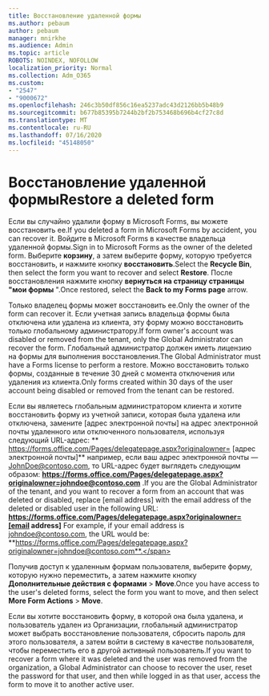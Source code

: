 ```yaml
---
title: Восстановление удаленной формы
ms.author: pebaum
author: pebaum
manager: mnirkhe
ms.audience: Admin
ms.topic: article
ROBOTS: NOINDEX, NOFOLLOW
localization_priority: Normal
ms.collection: Adm_O365
ms.custom:
- "2547"
- "9000672"
ms.openlocfilehash: 246c3b50df856c16ea5237adc43d2126bb5b48b9
ms.sourcegitcommit: b677b85395b7244b2bf2b753468b696b4cf27c8d
ms.translationtype: MT
ms.contentlocale: ru-RU
ms.lasthandoff: 07/16/2020
ms.locfileid: "45148050"
---
```

# <a name="restore-a-deleted-form"></a><span data-ttu-id="02a3c-102">Восстановление удаленной формы</span><span class="sxs-lookup"><span data-stu-id="02a3c-102">Restore a deleted form</span></span>

<span data-ttu-id="02a3c-103">Если вы случайно удалили форму в Microsoft Forms, вы можете восстановить ее.</span><span class="sxs-lookup"><span data-stu-id="02a3c-103">If you deleted a form in Microsoft Forms by accident, you can recover it.</span></span> <span data-ttu-id="02a3c-104">Войдите в Microsoft Forms в качестве владельца удаленной формы.</span><span class="sxs-lookup"><span data-stu-id="02a3c-104">Sign in to Microsoft Forms as the owner of the deleted form.</span></span> <span data-ttu-id="02a3c-105">Выберите **корзину**, а затем выберите форму, которую требуется восстановить, и нажмите кнопку **восстановить**.</span><span class="sxs-lookup"><span data-stu-id="02a3c-105">Select the **Recycle Bin**, then select the form you want to recover and select **Restore**.</span></span> <span data-ttu-id="02a3c-106">После восстановления нажмите кнопку **вернуться на страницу страницы "мои формы** ".</span><span class="sxs-lookup"><span data-stu-id="02a3c-106">Once restored, select the **Back to my Forms page** arrow.</span></span>

<span data-ttu-id="02a3c-107">Только владелец формы может восстановить ее.</span><span class="sxs-lookup"><span data-stu-id="02a3c-107">Only the owner of the form can recover it.</span></span> <span data-ttu-id="02a3c-108">Если учетная запись владельца формы была отключена или удалена из клиента, эту форму можно восстановить только глобальному администратору.</span><span class="sxs-lookup"><span data-stu-id="02a3c-108">If form owner's account was disabled or removed from the tenant, only the Global Administrator can recover the form.</span></span> <span data-ttu-id="02a3c-109">Глобальный администратор должен иметь лицензию на формы для выполнения восстановления.</span><span class="sxs-lookup"><span data-stu-id="02a3c-109">The Global Administrator must have a Forms license to perform a restore.</span></span> <span data-ttu-id="02a3c-110">Можно восстановить только формы, созданные в течение 30 дней с момента отключения или удаления из клиента.</span><span class="sxs-lookup"><span data-stu-id="02a3c-110">Only forms created within 30 days of the user account being disabled or removed from the tenant can be restored.</span></span>

<span data-ttu-id="02a3c-111">Если вы являетесь глобальным администратором клиента и хотите восстановить форму из учетной записи, которая была удалена или отключена, замените [адрес электронной почты] на адрес электронной почты удаленного или отключенного пользователя, используя следующий URL-адрес: \*\* https://forms.office.com/Pages/delegatepage.aspx?originalowner= [адрес электронной почты]\*\* например, если ваш адрес электронной почты — JohnDoe@contoso.com, то URL-адрес будет выглядеть следующим образом: **https://forms.office.com/Pages/delegatepage.aspx?originalowner=johndoe@contoso.com** .</span><span class="sxs-lookup"><span data-stu-id="02a3c-111">If you are the Global Administrator of the tenant, and you want to recover a form from an account that was deleted or disabled, replace [email address] with the email address of the deleted or disabled user in the following URL: **https://forms.office.com/Pages/delegatepage.aspx?originalowner=[email address]** For example, if your email address is johndoe@contoso.com, the URL would be: **https://forms.office.com/Pages/delegatepage.aspx?originalowner=johndoe@contoso.com**.</span></span> 

<span data-ttu-id="02a3c-112">Получив доступ к удаленным формам пользователя, выберите форму, которую нужно переместить, а затем нажмите кнопку **Дополнительные действия с формами**  >  **Move**.</span><span class="sxs-lookup"><span data-stu-id="02a3c-112">Once you have access to the user's deleted forms, select the form you want to move, and then select **More Form Actions** > **Move**.</span></span>

<span data-ttu-id="02a3c-113">Если вы хотите восстановить форму, в которой она была удалена, и пользователь удален из Организации, глобальный администратор может выбрать восстановление пользователя, сбросить пароль для этого пользователя, а затем войти в систему в качестве пользователя, чтобы переместить его в другой активный пользователь.</span><span class="sxs-lookup"><span data-stu-id="02a3c-113">If you want to recover a form where it was deleted and the user was removed from the organization, a Global Administrator can choose to recover the user, reset the password for that user, and then while logged in as that user, access the form to move it to another active user.</span></span> 